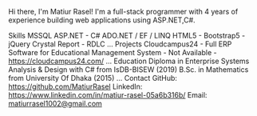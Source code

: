 Hi there, I'm Matiur Rasel!
I'm a full-stack programmer with 4 years of experience building web applications using ASP.NET,C#.

Skills
MSSQL
ASP.NET - C# 
ADO.NET / EF / LINQ
HTML5 - Bootstrap5 - jQuery
Crystal Report - RDLC
...
Projects
Cloudcampus24 - Full ERP Software for Educational Management System - Not Available - https://cloudcampus24.com/
...
Education
Diploma in Enterprise Systems Analysis & Design with C# from IsDB-BISEW (2019)
B.Sc. in Mathematics from University Of Dhaka (2015)
...
Contact
GitHub: https://github.com/MatiurRasel
LinkedIn: https://www.linkedin.com/in/matiur-rasel-05a6b316b/
Email: matiurrasel1002@gmail.com
